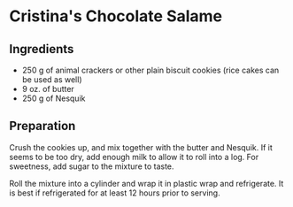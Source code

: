 # Cristina's Chocolate Salame

## Ingredients

* 250 g of animal crackers or other plain biscuit cookies (rice cakes can be used as well)
* 9 oz. of butter
* 250 g of Nesquik

## Preparation

Crush the cookies up, and mix together with the butter and Nesquik. If it seems to be too dry, add enough milk to allow it to roll into a log. For sweetness, add sugar to the mixture to taste.

Roll the mixture into a cylinder and wrap it in plastic wrap and refrigerate. It is best if refrigerated for at least 12 hours prior to serving.